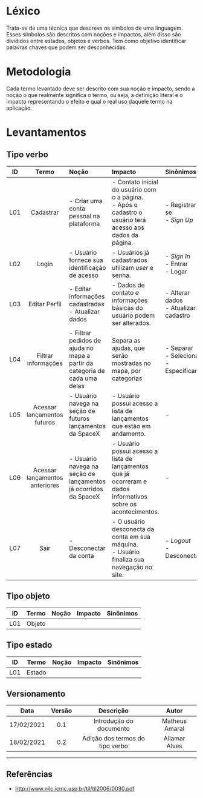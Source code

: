 # Léxico
 
Trata-se de uma técnica que descreve os símbolos de uma linguagem. Esses símbolos são descritos com noções e impactos, além disso são divididos entre estados, objetos e verbos. Tem como objetivo identificar palavras chaves que podem ser desconhecidas. 
 
# Metodologia

Cada termo levantado deve ser descrito com sua noção e impacto, sendo a noção o que realmente significa o termo, ou seja, a definição literal e o impacto representando o efeito e qual o real uso daquele termo na aplicação.

# Levantamentos 
## Tipo verbo
 
ID  | Termo | Noção | Impacto | Sinônimos |
:-: | :---: | :---- | :------ | :-------- |
L01 | Cadastrar | - Criar uma conta pessoal na plataforma | - Contato inicial do usuário com o a página. <br> - Após o cadastro o usuário terá acesso aos dados da página. | - Registrar-se <br> - *Sign Up* |
L02 | Login | - Usuário fornece sua identificação de acesso | - Usuários já cadastrados utilizam *user* e senha. | - *Sign In*<br>- Entrar<br>- Logar
L03 | Editar Perfil | - Editar informações cadastradas<br> - Atualizar dados | - Dados de contato e informações básicas do usuário podem ser alterados. | - Alterar dados <br>- Atualizar cadastro
L04 | Filtrar informações | - Filtrar pedidos de ajuda no mapa a partir da categoria de cada uma delas | Separa as ajudas, que serão mostradas no mapa, por categorias | - Separar <br> - Selecionar <br> - Especificar
L05 | Acessar lançamentos futuros | - Usuário navega na seção de futuros lançamentos da SpaceX | - Usuário possui acesso a lista de lançamentos que estão em andamento. | -
L06 | Acessar lançamentos anteriores | - Usuário navega na seção de lançamentos já ocorridos da SpaceX | - Usuário possui acesso a lista de lançamentos que já ocorreram e dados informativos sobre os acontecimentos. | -
L07 | Sair | - Desconectar da conta | - O usuário desconecta da conta em sua máquina. <br> - Usuário finaliza sua navegação no site. | - *Logout* <br> - Desconectar

 
## Tipo objeto
 
ID | Termo | Noção | Impacto | Sinônimos |
:-:| :---: | :---- | :------ | :-------: |
L01 |Objeto|

## Tipo estado
 
ID  | Termo | Noção | Impacto | Sinônimos |
:-: | :---: | :---- | :------ | :-------: |
L01 |Estado|

## Versionamento
 
|Data|Versão|Descrição|Autor|
|:-:|:-:|:-:|:-:|
|17/02/2021| 0.1 | Introdução do documento | Matheus Amaral
|18/02/2021| 0.2 | Adição dos termos do tipo verbo | Ailamar Alves

---

## Referências 

- http://www.nilc.icmc.usp.br/til/til2006/0030.pdf